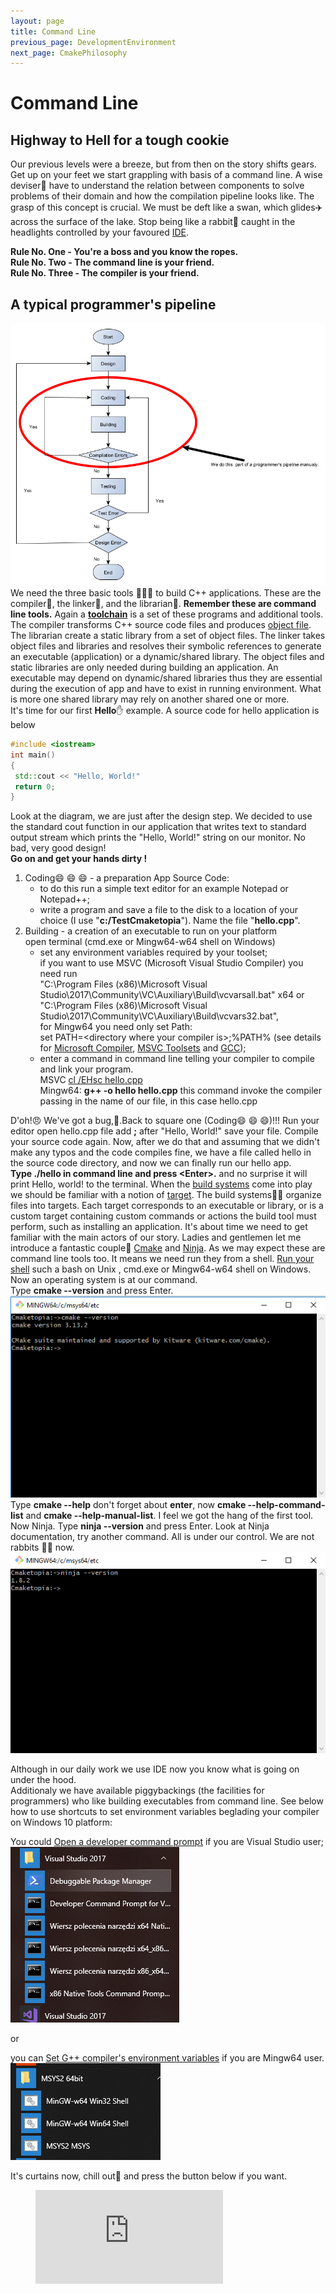 ```yaml
---
layout: page
title: Command Line
previous_page: DevelopmentEnvironment
next_page: CmakePhilosophy
---
```


# Command Line

## Highway to Hell for a tough cookie

Our previous levels were a breeze, but from then on the story shifts gears. Get up on your feet we start grappling with basis of a command line. A wise deviser:construction_worker: have to understand the relation between components to solve problems of their domain and how the compilation pipeline looks like. The grasp of this concept is crucial. We must be deft like a swan, which glides:airplane: across the surface of the lake. Stop being like a rabbit:rabbit: caught in the headlights controlled by your favoured [IDE](https://en.wikipedia.org/wiki/Integrated_development_environment).  

**Rule No. One - You're a boss and you know the ropes.**  
**Rule No. Two - The command line is your friend.**  
**Rule No. Three - The compiler is your friend.**  

## A typical programmer's pipeline

![Simple flowchart](../assets/ProgrammerFlowChart.png)  
We need the three basic tools :hammer::hammer::hammer: to build C++ applications. These are the compiler:hammer:, the linker:hammer:, and
the librarian:hammer:. **Remember these are command line tools.** Again a [**toolchain**](https://en.wikipedia.org/wiki/Toolchain) is a set of these programs and additional tools. The compiler transforms C++ source code files and produces [object file](https://en.wikipedia.org/wiki/Object_file). The librarian create a static library from a set of object files. The linker takes object files and libraries and resolves their symbolic references to generate an executable (application) or a dynamic/shared library. The object files and static libraries are only needed during building an application. An executable may depend on dynamic/shared libraries thus they are essential during the execution of app and have to exist in running environment. What is more one shared library may rely on another shared one or more.  
It's time for our first **Hello**:hand: example. A source code for hello application is below  

```c++
#include <iostream>  
int main()  
{  
 std::cout << "Hello, World!"  
 return 0;  
}
```  

Look at the diagram, we are just after the design step. We decided to use the standard cout function in our application that writes text to standard output stream which prints the "Hello, World!" string on   our monitor. No bad, very good design!  
**Go on and get your hands dirty !**

1. Coding:smile: :smile: :smile: - a preparation App Source Code:
    - to do this run a simple text editor for an example Notepad or Notepad++;
    - write a program and save a file to the disk to a location of your choice (I use "**c:/TestCmaketopia**"). Name the file "**hello.cpp**".
2. Building - a creation of an executable to run on your platform  
    open terminal (cmd.exe or Mingw64-w64 shell on Windows)
    - set any environment variables required by your toolset;  
    if you want to use MSVC (Microsoft Visual Studio Compiler) you need run  
    "C:\Program Files (x86)\Microsoft Visual Studio\2017\Community\VC\Auxiliary\Build\vcvarsall.bat" x64 or  
    "C:\Program Files (x86)\Microsoft Visual Studio\2017\Community\VC\Auxiliary\Build\vcvars32.bat",  
    for Mingw64 you need only set Path:  
    set PATH=\<directory where your compiler is>;%PATH%
    (see details for [Microsoft Compiler](https://docs.microsoft.com/en-us/cpp/build/setting-the-path-and-environment-variables-for-command-line-builds?view=vs-2017), [MSVC Toolsets](https://blogs.msdn.microsoft.com/vcblog/2016/08/22/the-lightweight-visual-studio-15-installer/) and [GCC](http://gcc.gnu.org/onlinedocs/));
    - enter a command in command line telling your compiler to compile and link your program.  
        MSVC [cl /EHsc hello.cpp](https://docs.microsoft.com/en-us/cpp/build/walkthrough-compiling-a-native-cpp-program-on-the-command-line?view=vs-2017)  
        Mingw64: **g++ -o hello hello.cpp** this command invoke the compiler passing in the name of our file, in this case hello.cpp  

D'oh!:angry: We've got a bug,:bug:.Back to square one (Coding:smile: :smile: :smile:)!!! Run your editor open hello.cpp file add **;** after "Hello, World!" save your file. Compile your source code again. Now, after we do that and assuming that we didn't make any typos and the code compiles fine, we have a file called hello in the source code directory, and now we can finally run our hello app.  
**Type ./hello in command line and press \<Enter>.** and no surprise it will print Hello, world! to the terminal. When the [build systems](https://en.wikipedia.org/wiki/List_of_build_automation_software) come into play we should be familiar with a notion of [target](https://cmake.org/cmake/help/v3.13/manual/cmake-buildsystem.7.html). The build systems:construction_worker::construction_worker: organize files into targets. Each target corresponds to an executable or library, or is a custom target containing custom commands or actions the build tool must perform, such as installing an application. It's about time we need to get familiar with the main actors of our story. Ladies and gentlemen let me introduce a fantastic couple:couple: [Cmake](https://cmake.org/) and [Ninja](https://ninja-build.org/). As we may expect these are command line tools too. It means we need run they from a shell. [Run your shell](https://en.wikipedia.org/wiki/Shell_\(computing\)) such a bash on Unix , cmd.exe or Mingw64-w64 shell on Windows. Now an operating system is at our command.  
Type **cmake \-\-version** and press Enter.
![Cmake](../assets/cmake.png)  
Type **cmake \-\-help** don't forget about **enter**, now  **cmake \-\-help-command-list** and **cmake \-\-help-manual-list**. I feel we got the hang of the first tool.  
Now Ninja. Type **ninja \-\-version** and press Enter. Look at Ninja documentation, try another command. All is under our control. We are not rabbits :rabbit::rabbit2: now.  
![Ninja](../assets/ninja.png)

Although in our daily work we use IDE now you know what is going on under the hood.  
Additionaly we have available piggybackings (the facilities for programmers) who like building executables from command line. See below how to use shortcuts to set environment variables beglading your compiler on Windows 10 platform:

You could [Open a developer command prompt](https://docs.microsoft.com/en-us/cpp/build/walkthrough-compiling-a-native-cpp-program-on-the-command-line?view=vs-2017) if you are Visual Studio user; ![Visual Studio](../assets/VsCommandPrompt.png)  

or  

you can [Set G++ compiler's environment variables](https://gcc.gnu.org/onlinedocs/gcc/Environment-Variables.html) if you are Mingw64 user. ![Mingw64](../assets/MSYS2.png)

It's curtains now, chill out:metal: and press the button below if you want.

<!-- blank line -->
<figure class="video_container">
  <iframe src="https://www.youtube.com/embed/l482T0yNkeo" frameborder="0" allowfullscreen="true"> </iframe>
</figure>
<!-- blank line -->
